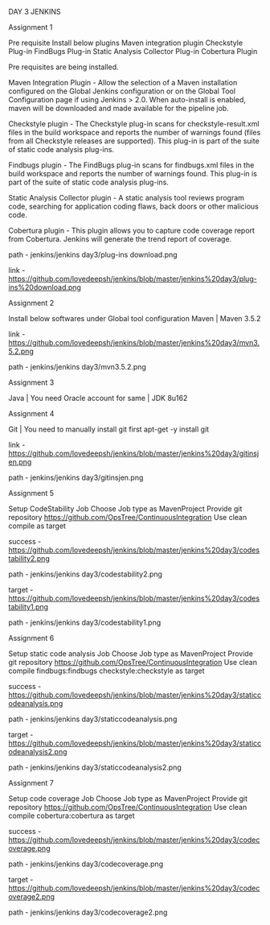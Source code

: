 DAY 3 JENKINS

Assignment 1

Pre requisite
Install below plugins 
Maven integration plugin 
Checkstyle Plug-in 
FindBugs Plug-in 
Static Analysis Collector Plug-in 
Cobertura Plugin

Pre requisites are being installed.

Maven Integration Plugin - Allow the selection of a Maven installation configured on the Global Jenkins configuration or on the Global Tool Configuration page if using Jenkins > 2.0. When auto-install is enabled, maven will be downloaded and made available for the pipeline job.

Checkstyle plugin - The Checkstyle plug-in scans for checkstyle-result.xml files in the build workspace and reports the number of warnings found (files from all Checkstyle releases are supported). This plug-in is part of the suite of static code analysis plug-ins.

Findbugs plugin - The FindBugs plug-in scans for findbugs.xml files in the build workspace and reports the number of warnings found. This plug-in is part of the suite of static code analysis plug-ins.

Static Analysis Collector plugin -  A static analysis tool reviews program code, searching for application coding flaws, back doors or other malicious code.

Cobertura plugin - This plugin allows you to capture code coverage report from Cobertura. Jenkins will generate the trend report of coverage.
 
path - jenkins/jenkins day3/plug-ins download.png 

link - https://github.com/lovedeepsh/jenkins/blob/master/jenkins%20day3/plug-ins%20download.png






Assignment 2

Install below softwares under Global tool configuration 
Maven | Maven 3.5.2

link -https://github.com/lovedeepsh/jenkins/blob/master/jenkins%20day3/mvn3.5.2.png

path -  jenkins/jenkins day3/mvn3.5.2.png 


Assignment 3

Java | You need Oracle account for same | JDK 8u162




Assignment 4

Git | You need to manually install git first
apt-get -y install git

link - https://github.com/lovedeepsh/jenkins/blob/master/jenkins%20day3/gitinsjen.png

path - jenkins/jenkins day3/gitinsjen.png 




Assignment 5

Setup CodeStability Job
Choose Job type as MavenProject 
Provide git repository https://github.com/OpsTree/ContinuousIntegration 
Use clean compile as target
 
success - https://github.com/lovedeepsh/jenkins/blob/master/jenkins%20day3/codestability2.png

path -  jenkins/jenkins day3/codestability2.png 

target - https://github.com/lovedeepsh/jenkins/blob/master/jenkins%20day3/codestability1.png

path -  jenkins/jenkins day3/codestability1.png 





Assignment 6

Setup static code analysis Job
Choose Job type as MavenProject 
Provide git repository https://github.com/OpsTree/ContinuousIntegration 
Use clean compile findbugs:findbugs checkstyle:checkstyle as target 

success - https://github.com/lovedeepsh/jenkins/blob/master/jenkins%20day3/staticcodeanalysis.png

path -  jenkins/jenkins day3/staticcodeanalysis.png 

target - https://github.com/lovedeepsh/jenkins/blob/master/jenkins%20day3/staticcodeanalysis2.png

path -  jenkins/jenkins day3/staticcodeanalysis2.png





Assignment 7

Setup code coverage Job
Choose Job type as MavenProject 
Provide git repository https://github.com/OpsTree/ContinuousIntegration 
Use clean compile cobertura:cobertura as target 

success - https://github.com/lovedeepsh/jenkins/blob/master/jenkins%20day3/codecoverage.png

path -  jenkins/jenkins day3/codecoverage.png 

target - https://github.com/lovedeepsh/jenkins/blob/master/jenkins%20day3/codecoverage2.png

path -  jenkins/jenkins day3/codecoverage2.png 
